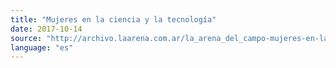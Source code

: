 ```yaml
---
title: "Mujeres en la ciencia y la tecnología"
date: 2017-10-14
source: "http://archivo.laarena.com.ar/la_arena_del_campo-mujeres-en-la-ciencia-y-la-tecnologia-1170655-16.html"
language: "es"
---
```




